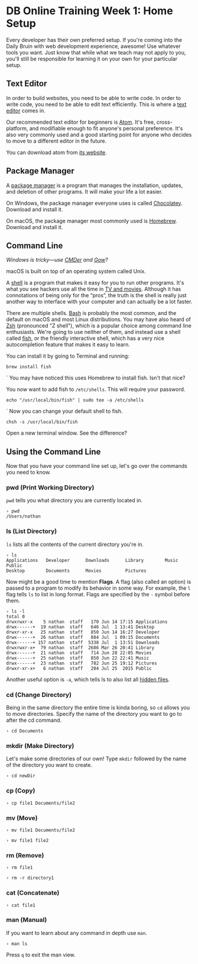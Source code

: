 # DB Online Training Week 1: Home Setup

Every developer has their own preferred setup. If you're coming into the Daily Bruin with web development experience, awesome! Use whatever tools you want. Just know that while what we teach may not apply to you, you'll still be responsible for learning it on your own for your particular setup.

## Text Editor

In order to build websites, you need to be able to write code. In order to write code, you need to be able to edit text efficiently. This is where a [text editor](https://en.wikipedia.org/wiki/Text_editor) comes in.

Our recommended text editor for beginners is [Atom](https://atom.io). It's free, cross-platform, and modifiable enough to fit anyone's personal preference. It's also very commonly used and a good starting point for anyone who decides to move to a different editor in the future.

You can download atom from [its website](https://atom.io).

## Package Manager

A [package manager](https://en.wikipedia.org/wiki/Package_manager) is a program that manages the installation, updates, and deletion of other programs. It will make your life a lot easier.

On Windows, the package manager everyone uses is called [Chocolatey](https://chocolatey.org). Download and install it.

On macOS, the package manager most commonly used is [Homebrew](https://brew.sh). Download and install it.

## Command Line

*Windows is tricky—use [CMDer](http://cmder.net) and [Gow](https://github.com/bmatzelle/gow)?*

macOS is built on top of an operating system called Unix.

A [shell](https://en.wikipedia.org/wiki/Unix_shell) is a program that makes it easy for you to run other programs. It's what you see hackers use all the time in [TV and movies](https://www.youtube.com/watch?v=PGjLhOhMLXc). Although it has connotations of being only for the “pros”, the truth is the shell is really just another way to interface with your computer and can actually be a lot faster.

There are multiple shells. [Bash](https://en.wikipedia.org/wiki/Bash_%28Unix_shell%29) is probably the most common, and the default on macOS and most Linux distributions. You may have also heard of [Zsh](https://en.wikipedia.org/wiki/Z_shell) (pronounced "Z shell"), which is a popular choice among command line enthusiasts. We're going to use neither of them, and instead use a shell called [fish](https://en.wikipedia.org/wiki/Friendly_interactive_shell), or the friendly interactive shell, which has a very nice autocompletion feature that makes it easy to learn.

You can install it by going to Terminal and running:

```shell
brew install fish
```
`
You may have noticed this uses Homebrew to install fish. Isn't that nice?

You now want to add fish to `/etc/shells`. This will require your password.

```shell
echo "/usr/local/bin/fish" | sudo tee -a /etc/shells
```
`
Now you can change your default shell to fish.

```shell
chsh -s /usr/local/bin/fish
```

Open a new terminal window. See the difference?

## Using the Command Line

Now that you have your command line set up, let's go over the commands you need to know.

### pwd (Print Working Directory)

`pwd` tells you what directory you are currently located in. 

```shell
› pwd
/Users/nathan
```

### ls (List Directory)

`ls` lists all the contents of the current directory you're in.

```shell
› ls
Applications   Developer      Downloads      Library        Music          Public
Desktop        Documents      Movies         Pictures
```

Now might be a good time to mention **Flags**. A flag (also called an option) is passed to a program to modify its behavior in some way. For example, the `l` flag tells `ls` to list in long format. Flags are specified by the `-` symbol before them.

```shell
› ls -l
total 0
drwxrwxr-x    5 nathan  staff   170 Jun 14 17:15 Applications
drwx------+  19 nathan  staff   646 Jul  1 13:41 Desktop
drwxr-xr-x   25 nathan  staff   850 Jun 14 16:27 Developer
drwx------+  26 nathan  staff   884 Jul  1 09:15 Documents
drwx------+ 157 nathan  staff  5338 Jul  1 13:51 Downloads
drwxrwxr-x+  79 nathan  staff  2686 Mar 26 20:41 Library
drwx------+  21 nathan  staff   714 Jun 28 22:05 Movies
drwx------+  25 nathan  staff   850 Jun 22 22:41 Music
drwx------+  23 nathan  staff   782 Jun 25 19:12 Pictures
drwxr-xr-x+   6 nathan  staff   204 Jul 25  2015 Public
```

Another useful option is `-a`, which tells ls to also list all [hidden files](https://en.wikipedia.org/wiki/Hidden_file_and_hidden_directory).

### cd (Change Directory)

Being in the same directory the entire time is kinda boring, so `cd` allows you to move directories. Specify the name of the directory you want to go to after the cd command.

```shell
› cd Documents
```

### mkdir (Make Directory)

Let's make some directories of our own! Type `mkdir` followed by the name of the directory you want to create.

```shell
› cd newDir
```

### cp (Copy)

```shell
› cp file1 Documents/file2
```

### mv (Move)

```shell
› mv file1 Documents/file2
```

```shell
› mv file1 file2
```

### rm (Remove)

```shell
› rm file1
```

```shell
› rm -r directory1
```

### cat (Concatenate)

```shell
› cat file1
```

### man (Manual)

If you want to learn about any command in depth use `man`. 

```shell
› man ls
```

Press `q` to exit the man view.

